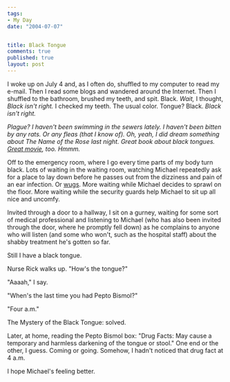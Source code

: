 ```yaml
--- 
tags:
- My Day
date: "2004-07-07"


title: Black Tongue
comments: true
published: true
layout: post
---
```


<p> I woke up on July 4 and, as I often do, shuffled to my computer to read my e-mail.  Then I read some blogs and wandered around the Internet.  Then I shuffled to the bathroom, brushed my teeth, and spit.  Black.  <em>Wait,</em> I thought, <em>Black isn't right.</em>  I checked my teeth.  The usual color.  Tongue?  Black.  <em>Black isn't right.</em>
</p>
<p>
<em>Plague?  I haven't been swimming in the sewers lately.  I haven't been bitten by any rats.  Or any fleas (that I know of).  Oh, yeah, I did dream something about <em>The Name of the Rose</em> last night.  Great book about black tongues. <a href="http://www.amazon.com/exec/obidos/ASIN/B0001Z37IG/dalehemer-20">Great movie</a>, too.  Hmmm.</em>
</p>
<p> Off to the emergency room, where I go every time parts of my body turn black.  Lots of waiting in the waiting room, watching Michael repeatedly ask for a place to lay down before he passes out from the dizziness and pain of an ear infection.  Or <a href="http://trot.dale.emery.name/2003/05/wugs/">wugs</a>.  More waiting while Michael decides to sprawl on the floor.  More waiting while the security guards help Michael to sit up all nice and uncomfy. </p>
<p> Invited through a door to a hallway, I sit on a gurney, waiting for some sort of medical professional and listening to Michael (who has also been invited through the door, where he promptly fell down) as he complains to anyone who will listen (and some who won't, such as the hospital staff) about the shabby treatment he's gotten so far. </p>
<p> Still I have a black tongue. </p>
<p> Nurse Rick walks up.  "How's the tongue?" </p>
<p> "Aaaah," I say. </p>
<p> "When's the last time you had Pepto Bismol?" </p>
<p> "Four a.m." </p>
<p> The Mystery of the Black Tongue: solved. </p>
<p> Later, at home, reading the Pepto Bismol box:  "Drug Facts:  May cause a temporary and harmless darkening of the tongue or stool."  One end or the other, I guess.  Coming or going.  Somehow, I hadn't noticed that drug fact at 4 a.m. </p>
<p> I hope Michael's feeling better. </p>
